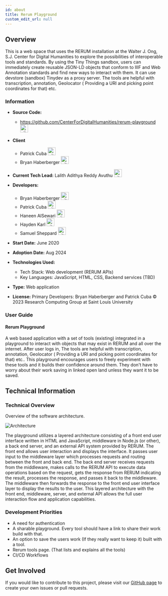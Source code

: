 ```yaml
---
id: about
title: Rerum Playground
custom_edit_url: null
---
```


## Overview

This is a web space that uses the RERUM installation at the Walter J. Ong, S.J. Center for Digital Humanities to explore the possibilities of interoperable tools and standards. By using the Tiny Things sandbox, users can immediately create reusable JSON-LD objects that conform to IIIF and Web Annotation standards and find new ways to interact with them. It can use devstore (sandbox) Tinydev as a proxy server. The tools are helpful with transcription, annotation, Geolocator ( Providing a URI and picking point coordinates for that) etc.

### Information

- **Source Code:**  
    - https://github.com/CenterForDigitalHumanities/rerum-playground [<img src="/img/git-alt.svg" alt="git" width="25" height="25" />](https://github.com/CenterForDigitalHumanities/rerum-playground)
    
- **Client** 
    - Patrick Cuba [<img src="/img/github.svg" alt="github" width="25" height="25" />](https://github.com/cubap)
    - Bryan Haberberger [<img src="/img/github.svg" alt="github" width="25" height="25" />](https://github.com/thehabes)

- **Current Tech Lead:** Lalith Adithya Reddy Avuthu [<img src="/img/github.svg" alt="github" width="25" height="25" />](https://github.com/alar12)  

- **Developers:**
    - Bryan Haberberger [<img src="/img/github.svg" alt="github" width="25" height="25" />](https://github.com/thehabes)
    - Patrick Cuba [<img src="/img/github.svg" alt="github" width="25" height="25" />](https://github.com/cubap)
    - Haneen AlSewari [<img src="/img/github.svg" alt="github" width="25" height="25" />](https://github.com/haneenalsewari)
    - Hayden Karl [<img src="/img/github.svg" alt="github" width="25" height="25" />](https://github.com/haydenkarl22)
    - Samuel Sheppard [<img src="/img/github.svg" alt="github" width="25" height="25" />](https://github.com/sesheppard)

- **Start Date:**  June 2020
- **Adoption Date:**  Aug 2024
- **Technologies Used:**
    - Tech Stack: Web development (RERUM APIs)
    - Key Languages: JavaScript, HTML, CSS, Backend services (TBD)
- **Type:** Web application
- **License:** Primary Developers: Bryan Haberberger and Patrick Cuba © 2023 Research Computing Group at Saint Louis University

### User Guide

#### Rerum Playground

A web based application with a set of tools (existing) integrated in a playground to interact with objects that may exist in RERUM and all over the internet. After user logs in, The tools are helpful with transcription, annotation, Geolocator ( Providing a URI and picking point coordinates for that) etc.. This playground encourages users to freely experiment with these tools and it builds their confidence around them. They don't have to worry about their work saving in linked open land unless they want it to be saved. 


## Technical Information 

### Technical Overview

Overview of the software architecture.

![Architecture](./architecture.png)

The playground utilizes a layered architecture consisting of a front end user interface written in HTML and JavaScript, middleware in Node.js (or other), a back end server, and an external API system provided by RERUM. The front end allows user interaction and displays the interface. It passes user input to the middleware layer which processes requests and routing between the front and back end. The back end server receives requests from the middleware, makes calls to the RERUM API to execute data operations based on the request, gets the response from RERUM indicating the result, processes the response, and passes it back to the middleware. The middleware then forwards the response to the front end user interface layer to display the results to the user. This layered architecture with the front end, middleware, server, and external API allows the full user interaction flow and application capabilities. 

### Development Priorities

- A need for authentication 
- A sharable playground. Every tool should have a link to share their work build with that. 
- An option to save the users work (If they really want to keep it) built with a tool.
- Rerum tools page. (That lists and explains all the tools)
- CI/CD Workflows

## Get Involved

If you would like to contribute to this project, please visit our [GitHub page](https://github.com/oss-slu/rerum-playground) to create your own issues or pull requests.
